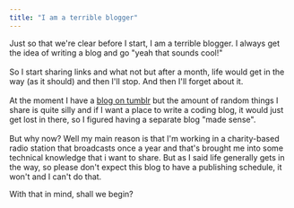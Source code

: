 ```yaml
---
title: "I am a terrible blogger"
---
```


Just so that we're clear before I start, I am a terrible blogger. I always get the idea of writing a blog and go "yeah that sounds cool!"<br /><br />So I start sharing links and what not but after a month, life would get in the way (as it should) and then I'll stop. And then I'll forget about it.<br /><br />At the moment I have a <a href="http://blog.omara.li/">blog on tumblr</a>&nbsp;but the amount of random things I share is quite silly and if I want a place to write a coding blog, it would just get lost in there, so I figured having a separate blog "made sense".<br /><br />But why now? Well my main reason is that I'm working in a charity-based radio station that broadcasts once a year and that's brought me into some technical knowledge that i want to share. But as I said life generally gets in the way, so please don't expect this blog to have a publishing schedule, it won't and I can't do that.

With that in mind, shall we begin?
